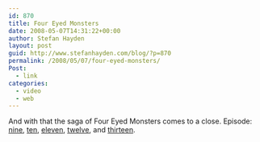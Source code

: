 ```yaml
---
id: 870
title: Four Eyed Monsters
date: 2008-05-07T14:31:22+00:00
author: Stefan Hayden
layout: post
guid: http://www.stefanhayden.com/blog/?p=870
permalink: /2008/05/07/four-eyed-monsters/
Post:
  - link
categories:
  - video
  - web
---
```

And with that the saga of Four Eyed Monsters comes to a close. Episode: <a href="http://youtube.com/watch?v=DRoG2brClx4">nine</a>, <a href="http://youtube.com/watch?v=8DtkOnb3pJA">ten</a>, <a href="http://youtube.com/watch?v=FTniGmzyNLk">eleven</a>, <a href="http://youtube.com/watch?v=Rf7n2Mq8pXA">twelve</a>, and <a href="http://youtube.com/watch?v=C7uSehwNjJ0">thirteen</a>.